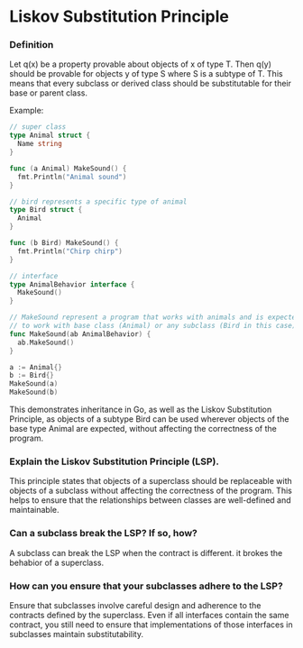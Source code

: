 # Liskov Substitution Principle

### Definition

Let q(x) be a property provable about objects of x of type T. Then q(y) should be provable for objects y of type S where S is a subtype of T.
This means that every subclass or derived class should be substitutable for their base or parent class.


Example:

```go
// super class
type Animal struct {
  Name string
}

func (a Animal) MakeSound() {
  fmt.Println("Animal sound")
}

// bird represents a specific type of animal
type Bird struct {
  Animal
}

func (b Bird) MakeSound() {
  fmt.Println("Chirp chirp")
}

// interface
type AnimalBehavior interface {
  MakeSound()
}

// MakeSound represent a program that works with animals and is expected
// to work with base class (Animal) or any subclass (Bird in this case)
func MakeSound(ab AnimalBehavior) {
  ab.MakeSound()
}

a := Animal{}
b := Bird{}
MakeSound(a)
MakeSound(b)
```

This demonstrates inheritance in Go, as well as the Liskov Substitution Principle, as objects of a subtype Bird can be used wherever objects of the base type Animal are expected, without affecting the correctness of the program.

### Explain the Liskov Substitution Principle (LSP).
This principle states that objects of a superclass should be replaceable with objects of a subclass without affecting the correctness of the program. This helps to ensure that the relationships between classes are well-defined and maintainable.

### Can a subclass break the LSP? If so, how?
A subclass can break the LSP when the contract is different. it brokes the behabior of a superclass.

### How can you ensure that your subclasses adhere to the LSP?
Ensure that subclasses involve careful design and adherence to the contracts defined by the superclass. Even if all interfaces contain the same contract, you still need to ensure that implementations of those interfaces in subclasses maintain substitutability.
